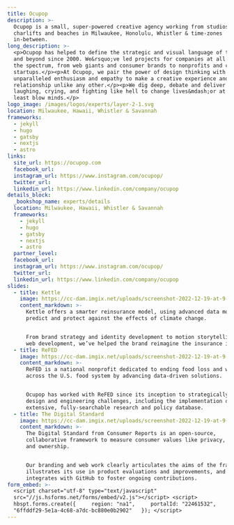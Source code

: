 ```yaml
---
title: Ocupop
description: >-
  Ocupop is a small, super-powered creative agency working from studios, sofas,
  charlifts and beaches in Milwaukee, Honolulu, Whistler & time-zones
  in-between.
long_description: >-
  <p>Ocupop has helped to define the strategic and visual language of the web
  and beyond since 2000. We&rsquo;ve led projects for companies at all ends of
  the spectrum, from web giants and consumer brands to nonprofits and countless
  startups.</p><p>At Ocupop, we pair the power of design thinking with
  unparalleled enthusiasm and empathy to make a creative experience and working
  relationship unlike any other.</p><p>We dig deep, debate and deliver together:
  laughing, crying, and fighting like hell to change lives&mdash;or at the very
  least blow minds.</p>
logo_image: /images/logos/experts/layer-2-1.svg
location: Milwaukee, Hawaii, Whistler & Savannah
frameworks:
  - jekyll
  - hugo
  - gatsby
  - nextjs
  - astro
links:
  site_url: https://ocupop.com
  facebook_url:
  instagram_url: https://www.instagram.com/ocupop/
  twitter_url:
  linkedin_url: https://www.linkedin.com/company/ocupop
details_block:
  _bookshop_name: experts/details
  location: Milwaukee, Hawaii, Whistler & Savannah
  frameworks:
    - jekyll
    - hugo
    - gatsby
    - nextjs
    - astro
  partner_level:
  facebook_url:
  instagram_url: https://www.instagram.com/ocupop/
  twitter_url:
  linkedin_url: https://www.linkedin.com/company/ocupop
slides:
  - title: Kettle
    image: https://cc-dam.imgix.net/uploads/screenshot-2022-12-19-at-9-27-03-am.png
    content_markdown: >-
      Kettle offers a smarter reinsurance model, using advanced data modeling to
      predict and protect against the effects of climate change.


      From brand strategy and identity development to motion storytelling and
      web development, we’ve helped the brand reimagine the insurance industry.
  - title: ReFED
    image: https://cc-dam.imgix.net/uploads/screenshot-2022-12-19-at-9-28-24-am.png
    content_markdown: >-
      ReFED is a national nonprofit dedicated to ending food loss and waste
      across the U.S. food system by advancing data-driven solutions.


      Ocupop has worked with ReFED since its inception to strategically solve
      design and engineering challenges, including the implementation of an
      extensive, fully-searchable research and policy database.
  - title: The Digital Standard
    image: https://cc-dam.imgix.net/uploads/screenshot-2022-12-19-at-9-37-05-am.png
    content_markdown: >-
      The Digital Standard from Consumer Reports is an open-source,
      collaborative framework to measure consumer values like privacy, security
      and ownership.


      Our branding and web work clearly articulates the aims of the framework,
      illustrates its use in product evaluations and improvements, and
      integrates with GitHub to foster ongoing contributions.
form_embed: >-
  <script charset="utf-8" type="text/javascript"
  src="//js.hsforms.net/forms/embed/v2.js"></script> <script>  
  hbspt.forms.create({     region: "na1",     portalId: "22461532",     formId:
  "6ffddf29-5e1a-4c68-a7dc-bc880e0b2902"   }); </script>
---
```

